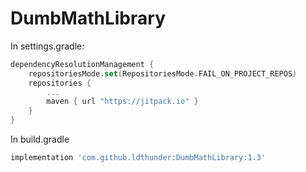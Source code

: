 # DumbMathLibrary
In settings.gradle:
```kotlin
dependencyResolutionManagement {
    repositoriesMode.set(RepositoriesMode.FAIL_ON_PROJECT_REPOS)
    repositories {
        ...
        maven { url "https://jitpack.io" }
    }
}
```
In build.gradle
```groovy
implementation 'com.github.ldthunder:DumbMathLibrary:1.3'
```
